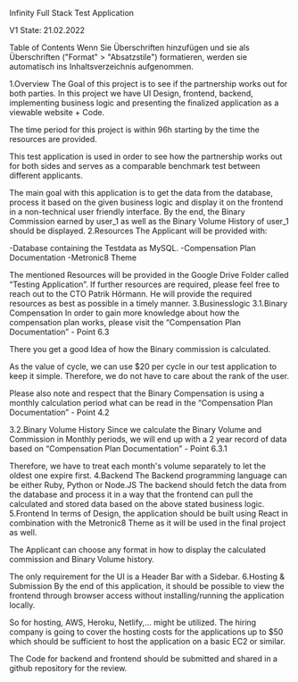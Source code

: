 Infinity
Full Stack Test Application

V1 
State: 21.02.2022


Table of Contents
Wenn Sie Überschriften hinzufügen und sie als Überschriften ("Format" > "Absatzstile") formatieren, werden sie automatisch ins Inhaltsverzeichnis aufgenommen.


1.Overview
The Goal of this project is to see if the partnership works out for both parties.
In this project we have UI Design, frontend, backend, implementing business logic and presenting the finalized application as a viewable website + Code.

The time period for this project is within 96h starting by the time the resources are provided.

This test application is used in order to see how the partnership works out for both sides and serves as a comparable benchmark test between different applicants.

The main goal with this application is to get the data from the database, process it based on the given business logic and display it on the frontend in a non-technical user friendly interface.
By the end, the Binary Commission earned by user_1 as well as the Binary Volume History of user_1 should be displayed.
2.Resources
The Applicant will be provided with:

-Database containing the Testdata as MySQL.
-Compensation Plan Documentation
-Metronic8 Theme

The mentioned Resources will be provided in the Google Drive Folder called “Testing Application”.
If further resources are required, please feel free to reach out to the CTO Patrik Hörmann.
He will provide the required resources as best as possible in a timely manner.
3.Businesslogic
3.1.Binary Compensation
In order to gain more knowledge about how the compensation plan works, please visit the “Compensation Plan Documentation” - Point 6.3

There you get a good Idea of how the Binary commission is calculated.

As the value of cycle, we can use $20 per cycle in our test application to keep it simple.
Therefore, we do not have to care about the rank of the user.

Please also note and respect that the Binary Compensation is using a monthly calculation period what can be read in the “Compensation Plan Documentation” - Point 4.2

3.2.Binary Volume History
Since we calculate the Binary Volume and Commission in Monthly periods, we will end up with a 2 year record of data based on “Compensation Plan Documentation” - Point 6.3.1

Therefore, we have to treat each month's volume separately to let the oldest one expire first.
4.Backend
The Backend programming language can be either Ruby, Python or Node.JS
The backend should fetch the data from the database and process it in a way that the frontend can pull the calculated and stored data based on the above stated business logic.
5.Frontend
In terms of Design, the application should be built using React in combination with the Metronic8 Theme as it will be used in the final project as well.

The Applicant can choose any format in how to display the calculated commission and Binary Volume history.

The only requirement for the UI is a Header Bar with a Sidebar.
6.Hosting & Submission
By the end of this application, it should be possible to view the frontend through browser access without installing/running the application locally.

So for hosting, AWS, Heroku, Netlify,... might be utilized.
The hiring company is going to cover the hosting costs for the applications up to $50 which should be sufficient to host the application on a basic EC2 or similar.

The Code for backend and frontend should be submitted and shared in a github repository for the review.




